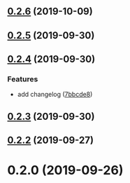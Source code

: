 ## [0.2.6](https://github.com/Nick742037091/v-plr/compare/v0.2.5...v0.2.6) (2019-10-09)



## [0.2.5](https://github.com/Nick742037091/v-plr/compare/v0.2.4...v0.2.5) (2019-09-30)



## [0.2.4](https://github.com/Nick742037091/v-plr/compare/v0.2.3...v0.2.4) (2019-09-30)


### Features

* add changelog ([7bbcde8](https://github.com/Nick742037091/v-plr/commit/7bbcde8))



## [0.2.3](https://github.com/Nick742037091/v-plr/compare/v0.2.2...v0.2.3) (2019-09-30)



## [0.2.2](https://github.com/Nick742037091/v-plr/compare/v0.2.0...v0.2.2) (2019-09-27)



# 0.2.0 (2019-09-26)



